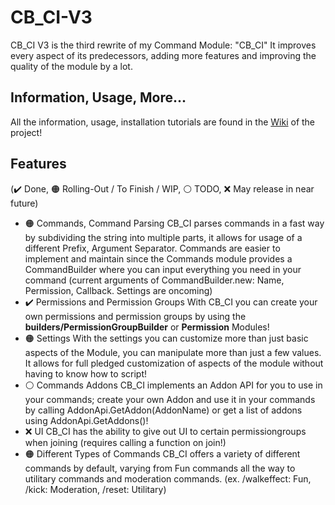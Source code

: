 # CB_CI-V3

CB_CI V3 is the third rewrite of my Command Module: "CB_CI"
It improves every aspect of its predecessors, adding more features and improving the quality of the module by a lot.

## Information, Usage, More...

All the information, usage, installation tutorials are found in the [Wiki](https://github.com/visualized-node/CB_CI-V3/wiki) of the project!

## Features

(✔️ Done, 🟠 Rolling-Out / To Finish / WIP, ⚪ TODO, ❌ May release in near future)

- 🟠 Commands, Command Parsing
  CB_CI parses commands in a fast way by subdividing the string into multiple parts, it allows for usage of a different Prefix, Argument Separator.
  Commands are easier to implement and maintain since the Commands module provides a CommandBuilder where you can input everything you need in your command (current arguments of CommandBuilder.new: Name, Permission, Callback. Settings are oncoming)
- ✔️ Permissions and Permission Groups
  With CB_CI you can create your own permissions and permission groups by using the **builders/PermissionGroupBuilder** or **Permission** Modules!
- 🟠 Settings
  With the settings you can customize more than just basic aspects of the Module, you can manipulate more than just a few values. It allows for full pledged customization of aspects of the module without having to know how to script!
- ⚪ Commands Addons
  CB_CI implements an Addon API for you to use in your commands; create your own Addon and use it in your commands by calling AddonApi.GetAddon(AddonName) or get a list of addons using AddonApi.GetAddons()!
- ❌ UI
  CB_CI has the ability to give out UI to certain permissiongroups when joining (requires calling a function on join!)
- 🟠 Different Types of Commands
  CB_CI offers a variety of different commands by default, varying from Fun commands all the way to utilitary commands and moderation commands. (ex. /walkeffect: Fun, /kick: Moderation, /reset: Utilitary)
